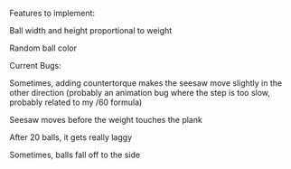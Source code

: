 Features to implement:

Ball width and height proportional to weight

Random ball color


Current Bugs:

Sometimes, adding countertorque makes the seesaw move slightly in the other direction (probably an animation bug where the step is too slow, probably related to my /60 formula)

Seesaw moves before the weight touches the plank

After 20 balls, it gets really laggy

Sometimes, balls fall off to the side